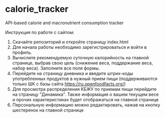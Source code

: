 # calorie_tracker
API-based calorie and macronutrient consumption tracker

Инструкция по работе с сайтом:

1. Скачайте репозиторий и откройте страницу index.html
2. Для начала работы необходимо зарегистрироваться и войти в профиль. 
3. Вычислите рекомендуемую суточную калорийность на главной странице, выбрав свою цель (снижение веса, поддержание веса, набор веса). Заполните все поля формы.
4. Перейдите на страницу дневника и введите штрих-коды употребленных продуктов в нужный прием пищи (поддерживаются только ШК с базы сайта https://ru.openfoodfacts.org/)
5. Для просмотра распределения КБЖУ по приемам пищи перейдите на страницу "Динамика". Также информация о вашем текущем весе и прочих характеристиках будет отображаться на главной странице
6. Персональную информацию можно редактировать, нажав на кнопку шестеренок на главной странице
